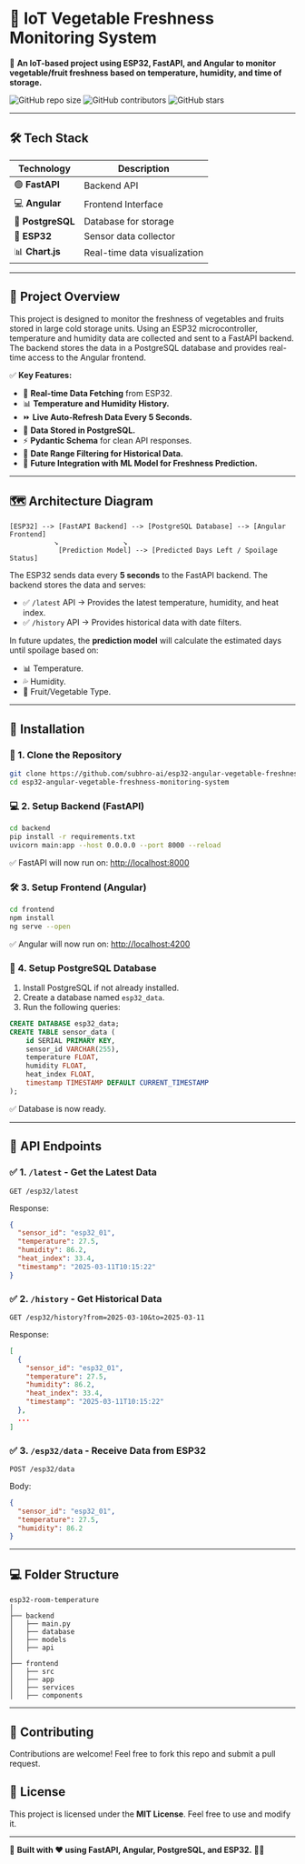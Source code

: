 # 📡 IoT Vegetable Freshness Monitoring System

🚀 **An IoT-based project using ESP32, FastAPI, and Angular to monitor vegetable/fruit freshness based on temperature, humidity, and time of storage.**

![GitHub repo size](https://img.shields.io/github/repo-size/subhro-ai/esp32-angular-vegetable-freshness-monitoring-system)
![GitHub contributors](https://img.shields.io/github/contributors/subhro-ai/esp32-angular-vegetable-freshness-monitoring-system)
![GitHub stars](https://img.shields.io/github/stars/subhro-ai/esp32-angular-vegetable-freshness-monitoring-system?style=social)

---

## 🛠 Tech Stack

| Technology     | Description                |
|----------------|---------------------------|
| 🟢 **FastAPI**  | Backend API                |
| 💻 **Angular**  | Frontend Interface         |
| 💽 **PostgreSQL** | Database for storage      |
| 📡 **ESP32**    | Sensor data collector      |
| 📊 **Chart.js** | Real-time data visualization |

---

## 📜 Project Overview
This project is designed to monitor the freshness of vegetables and fruits stored in large cold storage units. Using an ESP32 microcontroller, temperature and humidity data are collected and sent to a FastAPI backend. The backend stores the data in a PostgreSQL database and provides real-time access to the Angular frontend.

✅ **Key Features:**
- 📡 **Real-time Data Fetching** from ESP32.
- 📊 **Temperature and Humidity History.**
- ⏩ **Live Auto-Refresh Data Every 5 Seconds.**
- 💽 **Data Stored in PostgreSQL.**
- ⚡ **Pydantic Schema** for clean API responses.
- 📅 **Date Range Filtering for Historical Data.**
- 🤖 **Future Integration with ML Model for Freshness Prediction.**

---

## 🗺 Architecture Diagram
```text
[ESP32] --> [FastAPI Backend] --> [PostgreSQL Database] --> [Angular Frontend]
           ↘                ↘
            [Prediction Model] --> [Predicted Days Left / Spoilage Status]
```

The ESP32 sends data every **5 seconds** to the FastAPI backend. The backend stores the data and serves:
- ✅ `/latest` API → Provides the latest temperature, humidity, and heat index.
- ✅ `/history` API → Provides historical data with date filters.

In future updates, the **prediction model** will calculate the estimated days until spoilage based on:
- 📊 Temperature.
- 💦 Humidity.
- 🍅 Fruit/Vegetable Type.

---

## 💾 Installation

### 🚀 1. Clone the Repository
```bash
git clone https://github.com/subhro-ai/esp32-angular-vegetable-freshness-monitoring-system.git
cd esp32-angular-vegetable-freshness-monitoring-system
```

### 💻 2. Setup Backend (FastAPI)
```bash
cd backend
pip install -r requirements.txt
uvicorn main:app --host 0.0.0.0 --port 8000 --reload
```

✅ FastAPI will now run on: [http://localhost:8000](http://localhost:8000)

### 🛠 3. Setup Frontend (Angular)
```bash
cd frontend
npm install
ng serve --open
```

✅ Angular will now run on: [http://localhost:4200](http://localhost:4200)

### 💽 4. Setup PostgreSQL Database
1. Install PostgreSQL if not already installed.
2. Create a database named `esp32_data`.
3. Run the following queries:
```sql
CREATE DATABASE esp32_data;
CREATE TABLE sensor_data (
    id SERIAL PRIMARY KEY,
    sensor_id VARCHAR(255),
    temperature FLOAT,
    humidity FLOAT,
    heat_index FLOAT,
    timestamp TIMESTAMP DEFAULT CURRENT_TIMESTAMP
);
```

✅ Database is now ready.

---

## 📡 API Endpoints
### ✅ 1. `/latest` - Get the Latest Data
```shell
GET /esp32/latest
```
Response:
```json
{
  "sensor_id": "esp32_01",
  "temperature": 27.5,
  "humidity": 86.2,
  "heat_index": 33.4,
  "timestamp": "2025-03-11T10:15:22"
}
```

### ✅ 2. `/history` - Get Historical Data
```shell
GET /esp32/history?from=2025-03-10&to=2025-03-11
```
Response:
```json
[
  {
    "sensor_id": "esp32_01",
    "temperature": 27.5,
    "humidity": 86.2,
    "heat_index": 33.4,
    "timestamp": "2025-03-11T10:15:22"
  },
  ...
]
```

### ✅ 3. `/esp32/data` - Receive Data from ESP32
```shell
POST /esp32/data
```
Body:
```json
{
  "sensor_id": "esp32_01",
  "temperature": 27.5,
  "humidity": 86.2
}
```

---

## 💻 Folder Structure
```text
esp32-room-temperature
│
├── backend
│   ├── main.py
│   ├── database
│   ├── models
│   ├── api
│
├── frontend
│   ├── src
│   ├── app
│   ├── services
│   ├── components
```

---

## 🤝 Contributing
Contributions are welcome! Feel free to fork this repo and submit a pull request.

## 📜 License
This project is licensed under the **MIT License**. Feel free to use and modify it.

---

💯 **Built with ❤️ using FastAPI, Angular, PostgreSQL, and ESP32.** 🚀😎

